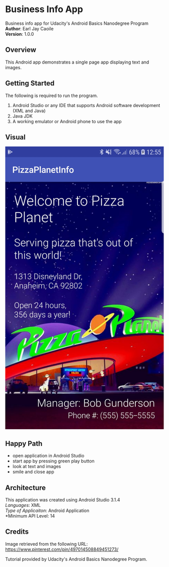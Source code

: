 # Business Info App
Business info app for Udacity's Android Basics Nanodegree Program <br />
**Author**: Earl Jay Caoile <br />
**Version**: 1.0.0

## Overview
This Android app demonstrates a single page app displaying text and images.

## Getting Started
The following is required to run the program.
1. Android Studio or any IDE that supports Android software development (XML and Java)
2. Java JDK
3. A working emulator or Android phone to use the app

## Visual
![pizza planet image](pizza-planet-SS1.jpg)

## Happy Path
 - open application in Android Studio
 - start app by pressing green play button
 - look at text and images
 - smile and close app

## Architecture
This application was created using Android Studio 3.1.4 <br />
*Languages*: XML<br />
*Type of Applicaiton*: Android Application <br />
*Minimum API Level: 14 <br/>

## Credits
Image retrieved from the following URL: https://www.pinterest.com/pin/497014508849451273/

Tutorial provided by Udacity's Android Basics Nanodegree Program.